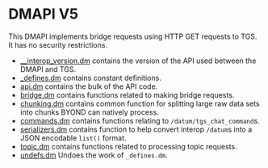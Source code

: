 # DMAPI V5

This DMAPI implements bridge requests using HTTP GET requests to TGS. It has no security restrictions.

- [__interop_version.dm](./__interop_version.dm) contains the version of the API used between the DMAPI and TGS.
- [_defines.dm](./_defines.dm) contains constant definitions.
- [api.dm](./api.dm) contains the bulk of the API code.
- [bridge.dm](./bridge.dm) contains functions related to making bridge requests.
- [chunking.dm](./chunking.dm) contains common function for splitting large raw data sets into chunks BYOND can natively process.
- [commands.dm](./commands.dm) contains functions relating to `/datum/tgs_chat_command`s.
- [serializers.dm](./serializers.dm) contains function to help convert interop `/datum`s into a JSON encodable `list()` format.
- [topic.dm](./topic.dm) contains functions related to processing topic requests.
- [undefs.dm](./undefs.dm) Undoes the work of `_defines.dm`.
